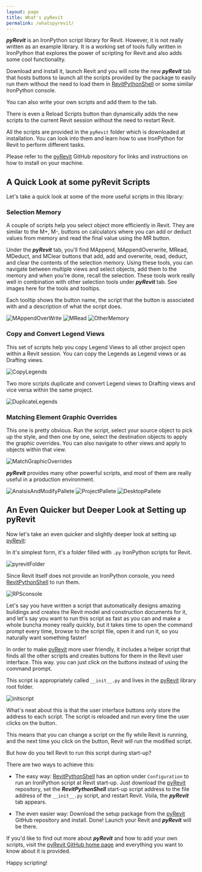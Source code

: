 ```yaml
---
layout: page
title: What's pyRevit
permalink: /whatspyrevit/
---
```


***pyRevit*** is an IronPython script library for Revit.
However, it is not really written as an example library.
It is a working set of tools fully written in IronPython that explores the power of scripting for Revit and also adds some cool functionality.

Download and install it, launch Revit and you will note the new ***pyRevit*** tab that hosts buttons to launch all the scripts provided by the package to easily run them without the need to load them in [RevitPythonShell](https://github.com/architecture-building-systems/revitpythonshell) or some similar IronPython console.

You can also write your own scripts and add them to the tab.

There is even a Reload Scripts button than dynamically adds the new scripts to the current Revit session without the need to restart Revit.

All the scripts are provided in the `pyRevit` folder which is downloaded at installation.
You can look into them and learn how to use IronPython for Revit to perform different tasks.

Please refer to the [pyRevit](https://github.com/eirannejad/pyRevit) GitHub repository for links and instructions on how to install on your machine.


## A Quick Look at some pyRevit Scripts

Let's take a quick look at some of the more useful scripts in this library:

### Selection Memory

A couple of scripts help you select object more efficiently in Revit. They are similar to the M+, M-, buttons on calculators where you can add or deduct values from memory and read the final value using the MR button.

Under the ***pyRevit*** tab, you'll find MAppend, MAppendOverwrite, MRead, MDeduct, and MClear buttons that add, add and overwrite, read, deduct, and clear the contents of the selection memory. Using these tools, you can navigate between multiple views and select objects, add them to the memory and when you're done, recall the selection. These tools work really well in combination with other selection tools under ***pyRevit*** tab. See images here for the tools and tooltips.

Each tooltip shows the button name, the script that the button is associated with and a description of what the script does.

![MAppendOverWrite](http://eirannejad.github.io/pyRevit/images/mappendoverwrite.png)
![MRead](http://eirannejad.github.io/pyRevit/images/mread.png)
![OtherMemory](http://eirannejad.github.io/pyRevit/images/othermemory.png)

### Copy and Convert Legend Views

This set of scripts help you copy Legend Views to all other project open within a Revit session.
You can copy the Legends as Legend views or as Drafting views.

![CopyLegends](http://eirannejad.github.io/pyRevit/images/copylegends.png)

Two more scripts duplicate and convert Legend views to Drafting views and vice versa within the same project.

![DuplicateLegends](http://eirannejad.github.io/pyRevit/images/convertlegends.png)

### Matching Element Graphic Overrides

This one is pretty obvious. Run the script, select your source object to pick up the style, and then one by one, select the destination objects to apply the graphic overrides. You can also navigate to other views and apply to objects within that view.

![MatchGraphicOverrides](http://eirannejad.github.io/pyRevit/images/matchgraphicoverrides.png)

***pyRevit*** provides many other powerful scripts, and most of them are really useful in a production environment.

![AnalsisAndModifyPallete](http://eirannejad.github.io/pyRevit/images/analysisandmodifypallete.png)
![ProjectPallete](http://eirannejad.github.io/pyRevit/images/projectpallete.png)
![DesktopPallete](http://eirannejad.github.io/pyRevit/images/desktoppallete.png)


## An Even Quicker but Deeper Look at Setting up pyRevit

Now let's take an even quicker and slightly deeper look at setting up [pyRevit](https://github.com/eirannejad/pyRevit):

In it's simplest form, it's a folder filled with `.py` IronPython scripts for Revit.

![pyrevitFolder](http://eirannejad.github.io/pyRevit/images/pyrevitfolder.png)

Since Revit itself does not provide an IronPython console, you
need [RevitPythonShell](https://github.com/architecture-building-systems/revitpythonshell) to
run them.

![RPSconsole](http://eirannejad.github.io/pyRevit/images/revitpythonshellconsole.png)

Let's say you have written a script that automatically designs amazing buildings and creates the Revit model and construction documents for it, and let's say you want to run this script as fast as you can and make a whole buncha money really quickly, but it takes time to open the command prompt every time, browse to the script file, open it and run it, so you naturally want something faster!

In order to make [pyRevit](https://github.com/eirannejad/pyRevit) more user friendly, it includes a helper script that finds all the other scripts and creates buttons for them in the Revit user interface.
This way. you can just click on the buttons instead of using the command prompt.

This script is appropriately called `__init__.py` and lives in
the [pyRevit](https://github.com/eirannejad/pyRevit) library root folder.

![initscript](http://eirannejad.github.io/pyRevit/images/initscript.png)

What's neat about this is that the user interface buttons only store the address to each script.
The script is reloaded and run every time the user clicks on the button.

This means that you can change a script on the fly while Revit is running, and the next time you click on the button, Revit will run the modified script.

But how do you tell Revit to run this script during start-up?

There are two ways to achieve this:

- The easy way:
[RevitPythonShell](https://github.com/architecture-building-systems/revitpythonshell) has
an option under `Configuration` to run an IronPython script at Revit start-up. Just download
the [pyRevit](https://github.com/eirannejad/pyRevit) repository,
set the ***RevitPythonShell*** start-up script address to the file address of the `__init__.py` script, and restart Revit.
Voila, the ***pyRevit*** tab appears.

- The even easier way:
Download the setup package from
the [pyRevit](https://github.com/eirannejad/pyRevit) GitHub repository and install.
Done! Launch your Revit and ***pyRevit*** will be there.

If you'd like to find out more about ***pyRevit*** and how to add your own scripts, visit the [pyRevit GitHub home page](https://github.com/eirannejad/pyRevit) and everything you want to know about it is provided.

Happy scripting!
